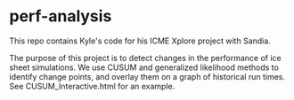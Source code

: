 # perf-analysis
This repo contains Kyle's code for his ICME Xplore project with Sandia.

The purpose of this project is to detect changes in the performance of ice sheet simulations. We use CUSUM and generalized likelihood methods to identify change points, and overlay them on a graph of historical run times. See CUSUM_Interactive.html for an example.
